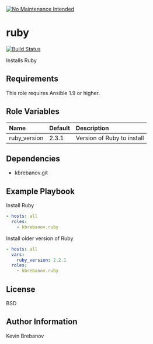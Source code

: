 [![No Maintenance Intended](http://unmaintained.tech/badge.svg)](http://unmaintained.tech/)

ruby
====

[![Build Status](https://travis-ci.org/kbrebanov/ansible-ruby.svg?branch=master)](https://travis-ci.org/kbrebanov/ansible-ruby)

Installs Ruby

Requirements
------------

This role requires Ansible 1.9 or higher.

Role Variables
--------------

| Name         | Default | Description                |
|:-------------|:--------|:---------------------------|
| ruby_version | 2.3.1   | Version of Ruby to install |

Dependencies
------------

- kbrebanov.git

Example Playbook
----------------


Install Ruby
```yaml
- hosts: all
  roles:
    - kbrebanov.ruby
```

Install older version of Ruby
```yaml
- hosts: all
  vars:
    ruby_version: 2.2.1
  roles:
    - kbrebanov.ruby
```

License
-------

BSD

Author Information
------------------

Kevin Brebanov

